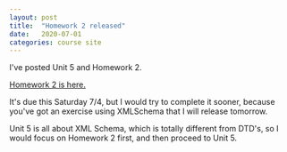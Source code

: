 ```yaml
---
layout: post
title:  "Homework 2 released"
date:   2020-07-01
categories: course site
---
```




I've posted Unit 5 and Homework 2.

[Homework 2 is here.](https://markwolfeman.github.io/ist538/assignments/homework2.html)

It's due this Saturday 7/4, but I would try to complete it sooner, because you've got an exercise using XMLSchema that I will release tomorrow.

Unit 5 is all about XML Schema, which is totally different from DTD's, so I would focus on Homework 2 first, and then proceed to Unit 5. 